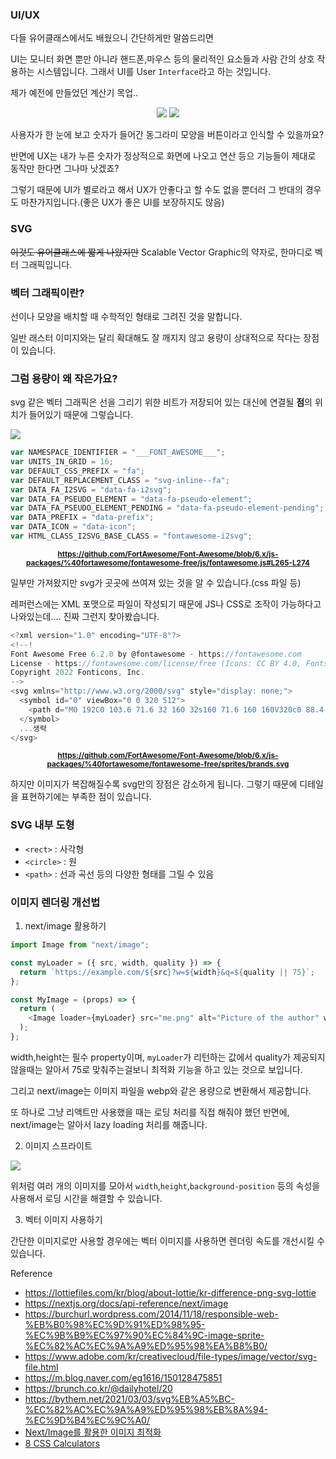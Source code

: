### UI/UX

다들 유어클래스에서도 배웠으니 간단하게만 말씀드리면

UI는 모니터 화면 뿐만 아니라 핸드폰,마우스 등의 물리적인 요소들과 사람 간의 상호 작용하는 시스템입니다. 그래서 UI를 User `Interface`라고 하는 것입니다.

제가 예전에 만들었던 계산기 목업..

<div align='center'><img src='https://camo.githubusercontent.com/9aba5087ef310d968fc0eb52c353458211e23524c10a5bb581b8d5515949a6ad/68747470733a2f2f76656c6f672e76656c63646e2e636f6d2f696d616765732f676b746d643635322f706f73742f35643932303630312d386236392d343931332d626164652d3161393961393330626231352f696d6167652e706e67' />
<img src='https://freefrontend.com/assets/img/css-calculators/2021-calculator-pure-css.png' /></div>

사용자가 한 눈에 보고 숫자가 들어간 동그라미 모양을 버튼이라고 인식할 수 있을까요?

반면에 UX는 내가 누른 숫자가 정상적으로 화면에 나오고 연산 등으 기능들이 제대로 동작만 한다면 그나마 낫겠죠?

그렇기 때문에 UI가 별로라고 해서 UX가 안좋다고 할 수도 없을 뿐더러 그 반대의 경우도 마찬가지입니다.(좋은 UX가 좋은 UI를 보장하지도 않음)

### SVG

~~이것도 유어클래스에 짧게 나왔지만~~ Scalable Vector Graphic의 약자로, 한마디로 벡터 그래픽입니다.

### 벡터 그래픽이란?

선이나 모양을 배치할 때 수학적인 형태로 그려진 것을 말합니다.

일반 래스터 이미지와는 달리 확대해도 잘 깨지지 않고 용량이 상대적으로 작다는 장점이 있습니다.

### 그럼 용량이 왜 작은가요?

svg 같은 벡터 그래픽은 선을 그리기 위한 비트가 저장되어 있는 대신에 연결될 **점**의 위치가 들어있기 때문에 그렇습니다.

<img src="https://ipx-cdn.lottiefiles.com/-YbZEr4f0G51dJTq4_5oW_Z3XA0ePCxZfAiTwmmqBVk/fill/1600/1000/no/0/aHR0cHM6Ly9kM2psNzY5b3k2OXk3Yi5jbG91ZGZyb250Lm5ldC8yMDIyLzA4L1Jhc3Rlci12cy1WZWN0b3IucG5n.jpg" />

```js
var NAMESPACE_IDENTIFIER = "___FONT_AWESOME___";
var UNITS_IN_GRID = 16;
var DEFAULT_CSS_PREFIX = "fa";
var DEFAULT_REPLACEMENT_CLASS = "svg-inline--fa";
var DATA_FA_I2SVG = "data-fa-i2svg";
var DATA_FA_PSEUDO_ELEMENT = "data-fa-pseudo-element";
var DATA_FA_PSEUDO_ELEMENT_PENDING = "data-fa-pseudo-element-pending";
var DATA_PREFIX = "data-prefix";
var DATA_ICON = "data-icon";
var HTML_CLASS_I2SVG_BASE_CLASS = "fontawesome-i2svg";
```

<small><p align='center'><strong>https://github.com/FortAwesome/Font-Awesome/blob/6.x/js-packages/%40fortawesome/fontawesome-free/js/fontawesome.js#L265-L274</strong></p></small>

일부만 가져왔지만 svg가 곳곳에 쓰여져 있는 것을 알 수 있습니다.(css 파일 등)

레퍼런스에는 XML 포맷으로 파일이 작성되기 때문에 JS나 CSS로 조작이 가능하다고 나와있는데.... 진짜 그런지 찾아봤습니다.

```js
<?xml version="1.0" encoding="UTF-8"?>
<!--!
Font Awesome Free 6.2.0 by @fontawesome - https://fontawesome.com
License - https://fontawesome.com/license/free (Icons: CC BY 4.0, Fonts: SIL OFL 1.1, Code: MIT License)
Copyright 2022 Fonticons, Inc.
-->
<svg xmlns="http://www.w3.org/2000/svg" style="display: none;">
  <symbol id="0" viewBox="0 0 320 512">
    <path d="M0 192C0 103.6 71.6 32 160 32s160 71.6 160 160V320c0 88.4-71.6 160-160 160S0 408.4 0 320V192zM160 96c-53 0-96 43-96 96V320c0 53 43 96 96 96s96-43 96-96V192c0-53-43-96-96-96z"></path>
  </symbol>
  ...생략
</svg>
```

<small><p align='center'><strong>https://github.com/FortAwesome/Font-Awesome/blob/6.x/js-packages/%40fortawesome/fontawesome-free/sprites/brands.svg</strong></p></small>

하지만 이미지가 복잡해질수록 svg만의 장점은 감소하게 됩니다.
그렇기 때문에 디테일을 표현하기에는 부족한 점이 있습니다.

### SVG 내부 도형

- `<rect>` : 사각형
- `<circle>` : 원
- `<path>` : 선과 곡선 등의 다양한 형태를 그릴 수 있음

### 이미지 렌더링 개선법

1. next/image 활용하기

```js
import Image from "next/image";

const myLoader = ({ src, width, quality }) => {
  return `https://example.com/${src}?w=${width}&q=${quality || 75}`;
};

const MyImage = (props) => {
  return (
    <Image loader={myLoader} src="me.png" alt="Picture of the author" width={500} height={500} />
  );
};
```

width,height는 필수 property이며, `myLoader`가 리턴하는 값에서 quality가 제공되지 않을때는 알아서 75로 맞춰주는걸보니 최적화 기능을 하고 있는 것으로 보입니다.

그리고 next/image는 이미지 파일을 webp와 같은 용량으로 변환해서 제공합니다.

또 하나로 그냥 리액트만 사용했을 때는 로딩 처리를 직접 해줘야 했던 반면에, next/image는 알아서 lazy loading 처리를 해줍니다.

2. 이미지 스프라이트

<img src='https://burchurl.files.wordpress.com/2014/11/sprite.png' />

위처럼 여러 개의 이미지를 모아서 `width`,`height`,`background-position` 등의 속성을 사용해서 로딩 시간을 해결할 수 있습니다.

3. 벡터 이미지 사용하기

간단한 이미지로만 사용할 경우에는 벡터 이미지를 사용하면 렌더링 속도를 개선시킬 수 있습니다.

Reference

- https://lottiefiles.com/kr/blog/about-lottie/kr-difference-png-svg-lottie
- https://nextjs.org/docs/api-reference/next/image
- https://burchurl.wordpress.com/2014/11/18/responsible-web-%EB%B0%98%EC%9D%91%ED%98%95-%EC%9B%B9%EC%97%90%EC%84%9C-image-sprite-%EC%82%AC%EC%9A%A9%ED%95%98%EA%B8%B0/
- https://www.adobe.com/kr/creativecloud/file-types/image/vector/svg-file.html
- https://m.blog.naver.com/eg1616/150128475851
- https://brunch.co.kr/@dailyhotel/20
- https://bythem.net/2021/03/03/svg%EB%A5%BC-%EC%82%AC%EC%9A%A9%ED%95%98%EB%8A%94-%EC%9D%B4%EC%9C%A0/
- <a href='https://fe-developers.kakaoent.com/2022/220714-next-image/'>Next/Image를 활용한 이미지 최적화</a>
- <a href='https://freefrontend.com/css-calculators'>8 CSS Calculators</a>
